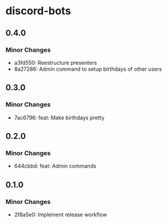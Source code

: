 # discord-bots

## 0.4.0

### Minor Changes

- a3fd550: Reestructure presenters
- 8a27286: Admin command to setup birthdays of other users

## 0.3.0

### Minor Changes

- 7ac6796: feat: Make birthdays pretty

## 0.2.0

### Minor Changes

- 644cbbd: feat: Admin commands

## 0.1.0

### Minor Changes

- 2f8a5e0: Implement release workflow
